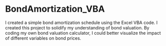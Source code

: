 # BondAmortization_VBA
I created a simple bond amortization schedule using the Excel VBA code. I created this project to solidify my understanding of bond valuation. By coding my own bond valuation calculator, I could better visualize the impact of different variables on bond prices.
